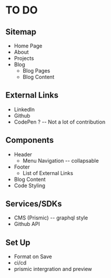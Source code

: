 # TO DO

## Sitemap
+ Home Page
+ About
+ Projects
+ Blog
    + Blog Pages
    + Blog Content

## External Links
+ LinkedIn
+ Github
+ CodePen ? -- Not a lot of contribution

## Components
+ Header
    + Menu Navigation -- collapsable
+ Footer
    + List of External Links
+ Blog Content
+ Code Styling

## Services/SDKs
+ CMS (Prismic) -- graphql style
+ Github API

## Set Up
+ Format on Save
+ ci/cd
+ prismic intergration and preview

